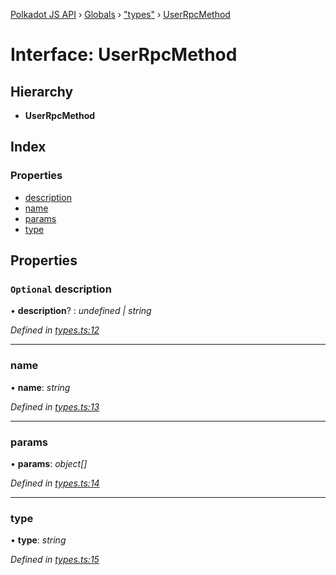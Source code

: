 [Polkadot JS API](../README.md) › [Globals](../globals.md) › ["types"](../modules/_types_.md) › [UserRpcMethod](_types_.userrpcmethod.md)

# Interface: UserRpcMethod

## Hierarchy

* **UserRpcMethod**

## Index

### Properties

* [description](_types_.userrpcmethod.md#optional-description)
* [name](_types_.userrpcmethod.md#name)
* [params](_types_.userrpcmethod.md#params)
* [type](_types_.userrpcmethod.md#type)

## Properties

### `Optional` description

• **description**? : *undefined | string*

*Defined in [types.ts:12](https://github.com/polkadot-js/api/blob/a70af20eba/packages/rpc-core/src/types.ts#L12)*

___

###  name

• **name**: *string*

*Defined in [types.ts:13](https://github.com/polkadot-js/api/blob/a70af20eba/packages/rpc-core/src/types.ts#L13)*

___

###  params

• **params**: *object[]*

*Defined in [types.ts:14](https://github.com/polkadot-js/api/blob/a70af20eba/packages/rpc-core/src/types.ts#L14)*

___

###  type

• **type**: *string*

*Defined in [types.ts:15](https://github.com/polkadot-js/api/blob/a70af20eba/packages/rpc-core/src/types.ts#L15)*
